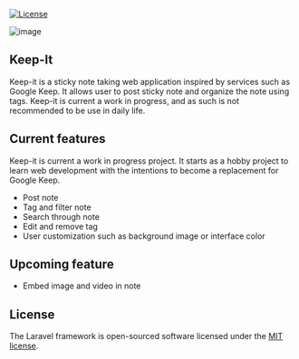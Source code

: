 <p align="left">
  <a href="https://packagist.org/packages/laravel/framework"><img src="https://img.shields.io/packagist/l/laravel/framework" alt="License"></a>
</p>

![image](https://github.com/wanhuz/keep-it/assets/12682216/83a4b5af-3f40-4c69-9d31-12984edf9bfd)


## Keep-It

Keep-it is a sticky note taking web application inspired by services such as Google Keep. It allows user to post sticky note and organize the note using tags. Keep-it is current a work in progress, and as such is not recommended to be use in daily life. 

## Current features

Keep-it is current a work in progress project. It starts as a hobby project to learn web development with the intentions to become a replacement for Google Keep.

- Post note
- Tag and filter note
- Search through note
- Edit and remove tag
- User customization such as background image or interface color

## Upcoming feature
- Embed image and video in note

## License

The Laravel framework is open-sourced software licensed under the [MIT license](https://opensource.org/licenses/MIT).
